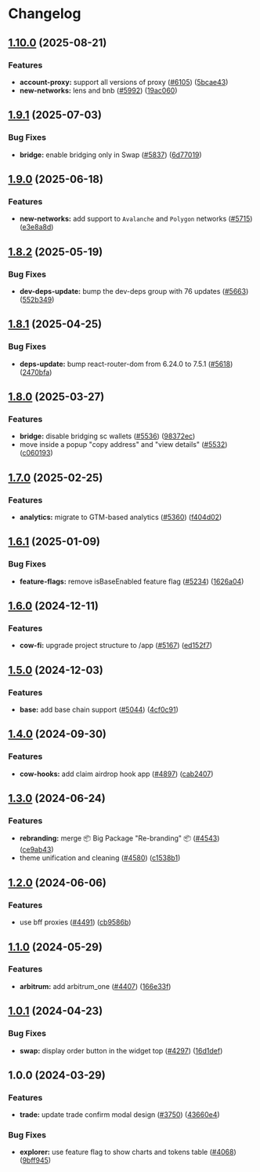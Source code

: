 # Changelog

## [1.10.0](https://github.com/cowprotocol/cowswap/compare/common-hooks-v1.9.1...common-hooks-v1.10.0) (2025-08-21)


### Features

* **account-proxy:** support all versions of proxy ([#6105](https://github.com/cowprotocol/cowswap/issues/6105)) ([5bcae43](https://github.com/cowprotocol/cowswap/commit/5bcae43625a14933abc4e7a4f40e02b568997118))
* **new-networks:** lens and bnb ([#5992](https://github.com/cowprotocol/cowswap/issues/5992)) ([19ac060](https://github.com/cowprotocol/cowswap/commit/19ac060f94088e7a1f6a2a891ef11d2c1ded4525))

## [1.9.1](https://github.com/cowprotocol/cowswap/compare/common-hooks-v1.9.0...common-hooks-v1.9.1) (2025-07-03)


### Bug Fixes

* **bridge:** enable bridging only in Swap ([#5837](https://github.com/cowprotocol/cowswap/issues/5837)) ([6d77019](https://github.com/cowprotocol/cowswap/commit/6d77019043d43a0a3dbde8b4baddfd9b7b5a8a39))

## [1.9.0](https://github.com/cowprotocol/cowswap/compare/common-hooks-v1.8.2...common-hooks-v1.9.0) (2025-06-18)


### Features

* **new-networks:** add support to `Avalanche` and `Polygon` networks ([#5715](https://github.com/cowprotocol/cowswap/issues/5715)) ([e3e8a8d](https://github.com/cowprotocol/cowswap/commit/e3e8a8d6b94569a5dda7a425d1a79f0b4f6d5200))

## [1.8.2](https://github.com/cowprotocol/cowswap/compare/common-hooks-v1.8.1...common-hooks-v1.8.2) (2025-05-19)


### Bug Fixes

* **dev-deps-update:** bump the dev-deps group with 76 updates ([#5663](https://github.com/cowprotocol/cowswap/issues/5663)) ([552b349](https://github.com/cowprotocol/cowswap/commit/552b349f53762a01ccf008e9a2083248424cbafa))

## [1.8.1](https://github.com/cowprotocol/cowswap/compare/common-hooks-v1.8.0...common-hooks-v1.8.1) (2025-04-25)


### Bug Fixes

* **deps-update:** bump react-router-dom from 6.24.0 to 7.5.1 ([#5618](https://github.com/cowprotocol/cowswap/issues/5618)) ([2470bfa](https://github.com/cowprotocol/cowswap/commit/2470bfaf7ec0629223ea4dd5b42f090dd58a45df))

## [1.8.0](https://github.com/cowprotocol/cowswap/compare/common-hooks-v1.7.0...common-hooks-v1.8.0) (2025-03-27)


### Features

* **bridge:** disable bridging sc wallets ([#5536](https://github.com/cowprotocol/cowswap/issues/5536)) ([98372ec](https://github.com/cowprotocol/cowswap/commit/98372ec6b5d2fd8b4f97147197154ae3830497d8))
* move inside a popup "copy address" and "view details" ([#5532](https://github.com/cowprotocol/cowswap/issues/5532)) ([c060193](https://github.com/cowprotocol/cowswap/commit/c060193028b716b7ba062d55dbc5cac67a170031))

## [1.7.0](https://github.com/cowprotocol/cowswap/compare/common-hooks-v1.6.1...common-hooks-v1.7.0) (2025-02-25)


### Features

* **analytics:** migrate to GTM-based analytics ([#5360](https://github.com/cowprotocol/cowswap/issues/5360)) ([f404d02](https://github.com/cowprotocol/cowswap/commit/f404d0280d9d1d86cc249d70852a5c0ec9827475))

## [1.6.1](https://github.com/cowprotocol/cowswap/compare/common-hooks-v1.6.0...common-hooks-v1.6.1) (2025-01-09)


### Bug Fixes

* **feature-flags:** remove isBaseEnabled feature flag ([#5234](https://github.com/cowprotocol/cowswap/issues/5234)) ([1626a04](https://github.com/cowprotocol/cowswap/commit/1626a04e2c0b530c2efae842776ba5af6014a1da))

## [1.6.0](https://github.com/cowprotocol/cowswap/compare/common-hooks-v1.5.0...common-hooks-v1.6.0) (2024-12-11)


### Features

* **cow-fi:** upgrade project structure to /app ([#5167](https://github.com/cowprotocol/cowswap/issues/5167)) ([ed152f7](https://github.com/cowprotocol/cowswap/commit/ed152f7ac0fa62ab2c0b9c93035a551c3b8cb4b6))

## [1.5.0](https://github.com/cowprotocol/cowswap/compare/common-hooks-v1.4.0...common-hooks-v1.5.0) (2024-12-03)


### Features

* **base:** add base chain support ([#5044](https://github.com/cowprotocol/cowswap/issues/5044)) ([4cf0c91](https://github.com/cowprotocol/cowswap/commit/4cf0c91a300d6fcdc026364e74c45e5b2f729f2b))

## [1.4.0](https://github.com/cowprotocol/cowswap/compare/common-hooks-v1.3.0...common-hooks-v1.4.0) (2024-09-30)


### Features

* **cow-hooks:** add claim airdrop hook app  ([#4897](https://github.com/cowprotocol/cowswap/issues/4897)) ([cab2407](https://github.com/cowprotocol/cowswap/commit/cab240778128dfbdd29f0873062a39b23695d577))

## [1.3.0](https://github.com/cowprotocol/cowswap/compare/common-hooks-v1.2.0...common-hooks-v1.3.0) (2024-06-24)


### Features

* **rebranding:** merge 📦 Big Package "Re-branding" 📦  ([#4543](https://github.com/cowprotocol/cowswap/issues/4543)) ([ce9ab43](https://github.com/cowprotocol/cowswap/commit/ce9ab4317f304c86e3e1ec37825379e427099518))
* theme unification and cleaning ([#4580](https://github.com/cowprotocol/cowswap/issues/4580)) ([c1538b1](https://github.com/cowprotocol/cowswap/commit/c1538b16d9c890c95d73ea92ffb93b2065233d90))

## [1.2.0](https://github.com/cowprotocol/cowswap/compare/common-hooks-v1.1.0...common-hooks-v1.2.0) (2024-06-06)


### Features

* use bff proxies ([#4491](https://github.com/cowprotocol/cowswap/issues/4491)) ([cb9586b](https://github.com/cowprotocol/cowswap/commit/cb9586bbb4f78498a39b2b01c6bb1e4255dd0c46))

## [1.1.0](https://github.com/cowprotocol/cowswap/compare/common-hooks-v1.0.1...common-hooks-v1.1.0) (2024-05-29)


### Features

* **arbitrum:** add arbitrum_one ([#4407](https://github.com/cowprotocol/cowswap/issues/4407)) ([166e33f](https://github.com/cowprotocol/cowswap/commit/166e33f3c494972738b154cf844584dd78e12c7d))

## [1.0.1](https://github.com/cowprotocol/cowswap/compare/common-hooks-v1.0.0...common-hooks-v1.0.1) (2024-04-23)


### Bug Fixes

* **swap:** display order button in the widget top ([#4297](https://github.com/cowprotocol/cowswap/issues/4297)) ([16d1def](https://github.com/cowprotocol/cowswap/commit/16d1def3fbb1a3bb803cf2e1978dcd96668f8bc9))

## 1.0.0 (2024-03-29)


### Features

* **trade:** update trade confirm modal design ([#3750](https://github.com/cowprotocol/cowswap/issues/3750)) ([43660e4](https://github.com/cowprotocol/cowswap/commit/43660e4eed07f855562d7250c9d0d359591add59))


### Bug Fixes

* **explorer:** use feature flag to show charts and tokens table ([#4068](https://github.com/cowprotocol/cowswap/issues/4068)) ([9bff945](https://github.com/cowprotocol/cowswap/commit/9bff945c0f891aa5d6527a51c509b9f0802741d5))
